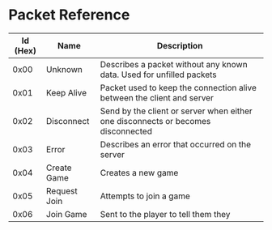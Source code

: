 # Packet Reference

| Id (Hex) | Name              | Description                                                                      |
|----------|-------------------|----------------------------------------------------------------------------------|
| 0x00     | Unknown           | Describes a packet without any known data. Used for unfilled packets             |
| 0x01     | Keep Alive        | Packet used to keep the connection alive between the client and server           |
| 0x02     | Disconnect        | Send by the client or server when either one disconnects or becomes disconnected |
| 0x03     | Error             | Describes an error that occurred on the server                                   |
| 0x04     | Create Game       | Creates a new game                                                               |
| 0x05     | Request Join      | Attempts to join a game                                                          |
| 0x06     | Join Game         | Sent to the player to tell them they                                             |

